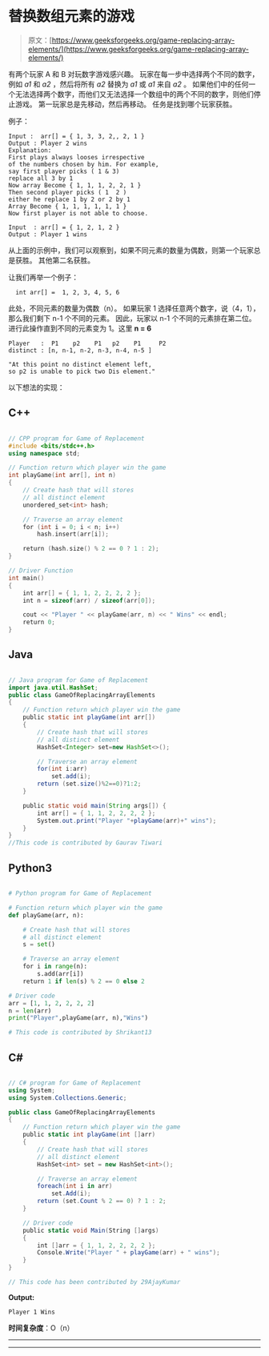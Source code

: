 # 替换数组元素的游戏

> 原文：[https://www.geeksforgeeks.org/game-replacing-array-elements/](https://www.geeksforgeeks.org/game-replacing-array-elements/)

有两个玩家 A 和 B 对玩数字游戏感兴趣。 玩家在每一步中选择两个不同的数字，例如 *a1* 和 *a2* ，然后将所有 *a2* 替换为 *a1* 或 *a1* 来自 *a2* 。 如果他们中的任何一个无法选择两个数字，而他们又无法选择一个数组中的两个不同的数字，则他们停止游戏。 第一玩家总是先移动，然后再移动。 任务是找到哪个玩家获胜。

例子：

```
Input :  arr[] = { 1, 3, 3, 2,, 2, 1 }
Output : Player 2 wins
Explanation:
First plays always looses irrespective
of the numbers chosen by him. For example,
say first player picks ( 1 & 3) 
replace all 3 by 1  
Now array Become { 1, 1, 1, 2, 2, 1 }
Then second player picks ( 1  2 )
either he replace 1 by 2 or 2 by 1 
Array Become { 1, 1, 1, 1, 1, 1 }
Now first player is not able to choose.

Input  : arr[] = { 1, 2, 1, 2 }
Output : Player 1 wins

```

从上面的示例中，我们可以观察到，如果不同元素的数量为偶数，则第一个玩家总是获胜。 其他第二名获胜。

让我们再举一个例子：

```
  int arr[] =  1, 2, 3, 4, 5, 6 
```

此处，不同元素的数量为偶数（n）。 如果玩家 1 选择任意两个数字，说（4，1），那么我们剩下 n-1 个不同的元素。 因此，玩家以 n-1 个不同的元素排在第二位。 进行此操作直到不同的元素变为 1。这里 **n = 6**

```
Player   :  P1    p2    P1   p2    P1     P2    
distinct : [n, n-1, n-2, n-3, n-4, n-5 ]  

"At this point no distinct element left, 
so p2 is unable to pick two Dis element."
```

以下想法的实现：

## C++

```cpp

// CPP program for Game of Replacement 
#include <bits/stdc++.h> 
using namespace std; 

// Function return which player win the game 
int playGame(int arr[], int n) 
{ 
    // Create hash that will stores 
    // all distinct element 
    unordered_set<int> hash; 

    // Traverse an array element 
    for (int i = 0; i < n; i++) 
        hash.insert(arr[i]); 

    return (hash.size() % 2 == 0 ? 1 : 2); 
} 

// Driver Function 
int main() 
{ 
    int arr[] = { 1, 1, 2, 2, 2, 2 }; 
    int n = sizeof(arr) / sizeof(arr[0]); 

    cout << "Player " << playGame(arr, n) << " Wins" << endl; 
    return 0; 
} 

```

## Java

```java

// Java program for Game of Replacement  
import java.util.HashSet; 
public class GameOfReplacingArrayElements  
{ 
    // Function return which player win the game  
    public static int playGame(int arr[]) 
    { 
        // Create hash that will stores  
        // all distinct element  
        HashSet<Integer> set=new HashSet<>(); 

        // Traverse an array element  
        for(int i:arr) 
            set.add(i); 
        return (set.size()%2==0)?1:2; 
    } 

    public static void main(String args[]) { 
        int arr[] = { 1, 1, 2, 2, 2, 2 };  
        System.out.print("Player "+playGame(arr)+" wins"); 
    } 
} 
//This code is contributed by Gaurav Tiwari 

```

## Python3

```py

# Python program for Game of Replacement  

# Function return which player win the game  
def playGame(arr, n): 

    # Create hash that will stores  
    # all distinct element  
    s = set() 

    # Traverse an array element  
    for i in range(n): 
        s.add(arr[i]) 
    return 1 if len(s) % 2 == 0 else 2

# Driver code 
arr = [1, 1, 2, 2, 2, 2] 
n = len(arr) 
print("Player",playGame(arr, n),"Wins") 

# This code is contributed by Shrikant13 

```

## C#

```cs

// C# program for Game of Replacement  
using System; 
using System.Collections.Generic; 

public class GameOfReplacingArrayElements  
{ 
    // Function return which player win the game  
    public static int playGame(int []arr) 
    { 
        // Create hash that will stores  
        // all distinct element  
        HashSet<int> set = new HashSet<int>(); 

        // Traverse an array element  
        foreach(int i in arr) 
            set.Add(i); 
        return (set.Count % 2 == 0) ? 1 : 2; 
    } 

    // Driver code 
    public static void Main(String []args) 
    { 
        int []arr = { 1, 1, 2, 2, 2, 2 };  
        Console.Write("Player " + playGame(arr) + " wins"); 
    } 
} 

// This code has been contributed by 29AjayKumar 

```

**Output:**

```
Player 1 Wins

```

**时间复杂度**：O（n）



* * *

* * *



